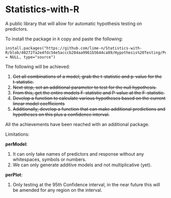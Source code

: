 # Statistics-with-R
A public library that will allow for automatic hypothesis testing on predictors.

To install the package in `R` copy and paste the following:
```
install.packages("https://github.com/lime-n/Statistics-with-R/blob/40272fa2e4fdc54e5acccb284aa9961b5644ca89/Hypothesis%20Testing/PerModel_0.1.0.tar.gz",repos = NULL, type="source") 

```

The following will be achieved:
1. ~~Get all combinations of a model, grab the t-statistic and p-value for the t-statistic.~~
2. ~~Next step, set an additional parameter to test for the null hypothesis.~~
3. ~~From this, get the entire models F-statistic and P-value at the F-statistic.~~
4. ~~Develop a function to calculate various hypotheses based on the current linear model coefficients~~
5. ~~Additionally, develop a function that can make additional predictions and hypotheses on this plus a confidence interval.~~

All the achievements have been reached with an additional package.

Limitations:  

**perModel**:
1. It can only take names of predictors and response without any whitespaces, symbols or numbers.
2. We can only generate additive models and not multiplicative (yet).

**perPlot**:
1. Only testing at the 95th Confidence interval, in the near future this will be amended for any region on the interval.

